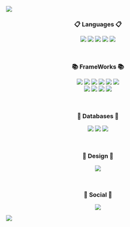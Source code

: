 <img src="https://capsule-render.vercel.app/api?type=waving&color=auto&height=200&section=header&text=Jun's&nbsp;Github!&fontSize=90" />


<h3 align="center"><b>📋 Languages 📋</b></h3>
<p align="center">
  
  <img src="https://img.shields.io/badge/html5-%23E34F26.svg?style=for-the-badge&logo=html5&logoColor=white" />
  <img src= "https://img.shields.io/badge/css3-%231572B6.svg?style=for-the-badge&logo=css3&logoColor=white" />
  <img src ="https://img.shields.io/badge/javascript-%23323330.svg?style=for-the-badge&logo=javascript&logoColor=%23F7DF1E)" />
  <img src = "https://img.shields.io/badge/python-3670A0?style=for-the-badge&logo=python&logoColor=ffdd54" />
  <img src = "https://img.shields.io/badge/c-%2300599C.svg?style=for-the-badge&logo=c&logoColor=white" />
</p>
</br>

<h3 align="center"><b>📚 FrameWorks 📚</b></h3>
<p align="center">
<img src = "https://img.shields.io/badge/react-%2320232a.svg?style=for-the-badge&logo=react&logoColor=%2361DAFB" />
<img src = "https://img.shields.io/badge/Next-black?style=for-the-badge&logo=next.js&logoColor=white" />
<img src = "https://img.shields.io/badge/node.js-6DA55F?style=for-the-badge&logo=node.js&logoColor=white" />
<img src = "https://img.shields.io/badge/django-%23092E20.svg?style=for-the-badge&logo=django&logoColor=white" />
<img src = "https://img.shields.io/badge/NPM-%23CB3837.svg?style=for-the-badge&logo=npm&logoColor=white" />
<img src = "https://img.shields.io/badge/bootstrap-%238511FA.svg?style=for-the-badge&logo=bootstrap&logoColor=white" />
</br>
<img src = "https://img.shields.io/badge/jquery-%230769AD.svg?style=for-the-badge&logo=jquery&logoColor=white" />
<img src = "https://img.shields.io/badge/opencv-%23white.svg?style=for-the-badge&logo=opencv&logoColor=white" />
<img src = "https://img.shields.io/badge/yarn-%232C8EBB.svg?style=for-the-badge&logo=yarn&logoColor=white" />
<img src= "https://img.shields.io/badge/Anaconda-%2344A833.svg?style=for-the-badge&logo=anaconda&logoColor=white"/>
</p>

</br>
<h3 align="center"><b>💾 Databases 💾</b></h3>
<p align="center">
<img src = "https://img.shields.io/badge/mysql-%2300f.svg?style=for-the-badge&logo=mysql&logoColor=white" />
<img src = "https://img.shields.io/badge/sqlite-%2307405e.svg?style=for-the-badge&logo=sqlite&logoColor=white" />
<img src = "https://img.shields.io/badge/Firebase-039BE5?style=for-the-badge&logo=Firebase&logoColor=white"/>
</p>


</br>

<h3 align="center"><b>🎨 Design 🎨</b></h3>
<p align="center">
 <img src= "https://img.shields.io/badge/figma-%23F24E1E.svg?style=for-the-badge&logo=figma&logoColor=white" />
</p>

</br>

<h3 align="center"><b>💌 Social 💌 </b></h3>
<p align="center">
<a href="https://www.instagram.com/junsstory_"><img src="https://img.shields.io/badge/Instagram-%23E4405F.svg?style=for-the-badge&logo=Instagram&logoColor=white&link=https://www.instagram.com/junsstory_"/></a>
</p>

<!--![Anurag's github stats](https://github-readme-stats.vercel.app/api?username=TiranoPower&show_icons=true&theme=default)--->


<img src="https://capsule-render.vercel.app/api?type=waving&color=timeAuto&height=200&section=footer"/>
